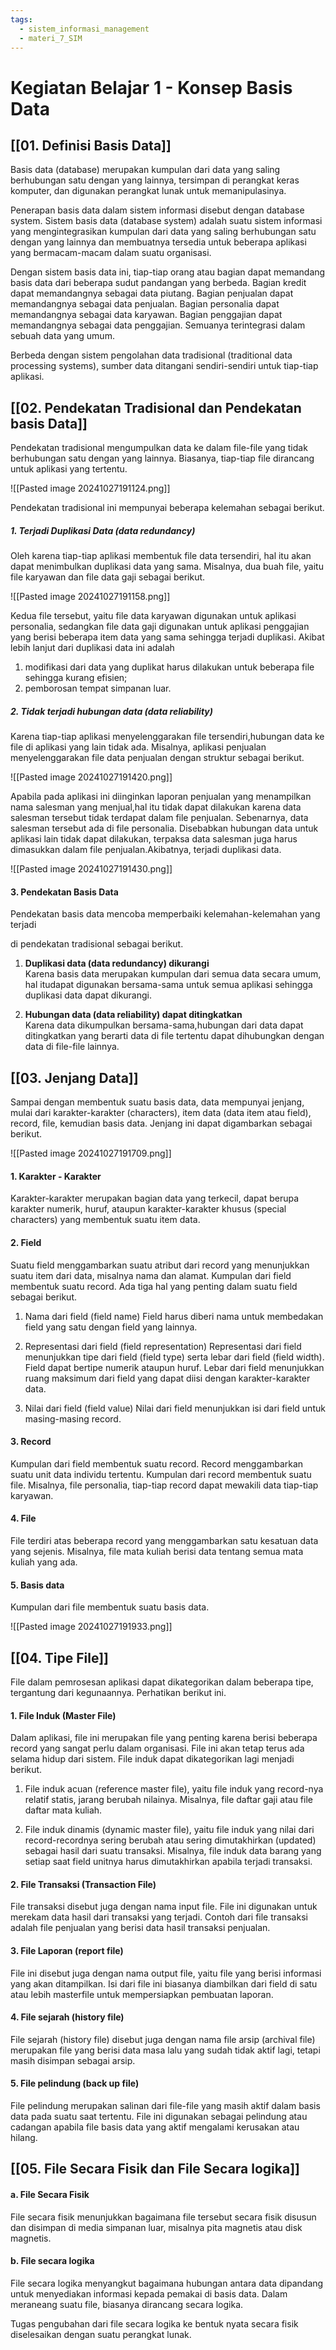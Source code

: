```yaml
---
tags:
  - sistem_informasi_management
  - materi_7_SIM
---
```

# Kegiatan Belajar 1 - Konsep Basis Data


## [[01. Definisi Basis Data]]

Basis data (database) merupakan kumpulan dari data yang saling berhubungan satu dengan yang lainnya, tersimpan di perangkat keras komputer, dan digunakan perangkat lunak untuk memanipulasinya.

Penerapan basis data dalam sistem informasi disebut dengan database system. Sistem basis data (database system) adalah suatu sistem informasi yang mengintegrasikan kumpulan dari data yang saling berhubungan satu dengan yang lainnya dan membuatnya tersedia untuk beberapa aplikasi yang bermacam-macam dalam suatu organisasi.

Dengan sistem basis data ini, tiap-tiap orang atau bagian dapat memandang basis data dari beberapa sudut pandangan yang berbeda. Bagian kredit dapat memandangnya sebagai data piutang. Bagian penjualan dapat memandangnya sebagai data penjualan. Bagian personalia dapat memandangnya sebagai data karyawan. Bagian penggajian dapat memandangnya sebagai data penggajian. Semuanya terintegrasi dalam sebuah data yang umum.

Berbeda dengan sistem pengolahan data tradisional (traditional data processing systems), sumber data ditangani sendiri-sendiri untuk tiap-tiap aplikasi.



## [[02. Pendekatan Tradisional dan Pendekatan basis Data]]

Pendekatan tradisional mengumpulkan data ke dalam file-file yang tidak berhubungan satu dengan yang lainnya. Biasanya, tiap-tiap file dirancang untuk aplikasi yang tertentu.

![[Pasted image 20241027191124.png]]

Pendekatan tradisional ini mempunyai beberapa kelemahan sebagai berikut.

##### 1. Terjadi Duplikasi Data (data redundancy)

Oleh karena tiap-tiap aplikasi membentuk file data tersendiri, hal itu akan dapat menimbulkan duplikasi data yang sama. Misalnya, dua buah file, yaitu file karyawan dan file data gaji sebagai berikut.

![[Pasted image 20241027191158.png]]

Kedua file tersebut, yaitu file data karyawan digunakan untuk aplikasi personalia, sedangkan file data gaji digunakan untuk aplikasi penggajian yang berisi beberapa item data yang sama sehingga terjadi duplikasi. Akibat lebih lanjut dari duplikasi data ini adalah

1. ﻿﻿﻿modifikasi dari data yang duplikat harus dilakukan untuk beberapa file sehingga kurang efisien;
2. ﻿﻿﻿pemborosan tempat simpanan luar.

##### 2. Tidak terjadi hubungan data (data reliability)

Karena tiap-tiap aplikasi menyelenggarakan file tersendiri,hubungan data ke file di aplikasi yang lain tidak ada. Misalnya, aplikasi penjualan menyelenggarakan file data penjualan dengan struktur sebagai berikut.

![[Pasted image 20241027191420.png]]

Apabila pada aplikasi ini diinginkan laporan penjualan yang menampilkan nama salesman yang menjual,hal itu tidak dapat dilakukan karena data salesman tersebut tidak terdapat dalam file penjualan. Sebenarnya, data salesman tersebut ada di file personalia. Disebabkan hubungan data untuk aplikasi lain tidak dapat dilakukan, terpaksa data salesman juga harus dimasukkan dalam file penjualan.Akibatnya, terjadi duplikasi data.

![[Pasted image 20241027191430.png]]

#### 3. Pendekatan Basis Data

Pendekatan basis data mencoba memperbaiki kelemahan-kelemahan yang terjadi

di pendekatan tradisional sebagai berikut.

1. ﻿﻿﻿**Duplikasi data (data redundancy) dikurangi**  
    Karena basis data merupakan kumpulan dari semua data secara umum, hal itudapat digunakan bersama-sama untuk semua aplikasi sehingga duplikasi data dapat dikurangi.

2. ﻿﻿﻿**Hubungan data (data reliability) dapat ditingkatkan**  
    Karena data dikumpulkan bersama-sama,hubungan dari data dapat ditingkatkan yang berarti data di file tertentu dapat dihubungkan dengan data di file-file lainnya.



## [[03. Jenjang Data]]

Sampai dengan membentuk suatu basis data, data mempunyai jenjang, mulai dari karakter-karakter (characters), item data (data item atau field), record, file, kemudian basis data. Jenjang ini dapat digambarkan sebagai berikut.

![[Pasted image 20241027191709.png]]

#### 1. Karakter - Karakter

Karakter-karakter merupakan bagian data yang terkecil, dapat berupa karakter numerik, huruf, ataupun karakter-karakter khusus (special characters) yang membentuk suatu item data.

#### 2. Field

Suatu field menggambarkan suatu atribut dari record yang menunjukkan suatu item dari data, misalnya nama dan alamat. Kumpulan dari field membentuk suatu record. Ada tiga hal yang penting dalam suatu field sebagai berikut.

1. Nama dari field (field name)
   Field harus diberi nama untuk membedakan field yang satu dengan field yang lainnya.
   
2. Representasi dari field (field representation)
   Representasi dari field menunjukkan tipe dari field (field type) serta lebar dari field (field width). Field dapat bertipe numerik ataupun huruf. Lebar dari field menunjukkan ruang maksimum dari field yang dapat diisi dengan karakter-karakter data.
   
3. Nilai dari field (field value)
   Nilai dari field menunjukkan isi dari field untuk masing-masing record.

#### 3. Record

Kumpulan dari field membentuk suatu record. Record menggambarkan suatu unit data individu tertentu. Kumpulan dari record membentuk suatu file. Misalnya, file personalia, tiap-tiap record dapat mewakili data tiap-tiap karyawan.

#### 4. File

File terdiri atas beberapa record yang menggambarkan satu kesatuan data yang sejenis. Misalnya, file mata kuliah berisi data tentang semua mata kuliah yang ada.

#### 5. Basis data

Kumpulan dari file membentuk suatu basis data.

![[Pasted image 20241027191933.png]]



## [[04. Tipe File]]

File dalam pemrosesan aplikasi dapat dikategorikan dalam beberapa tipe, tergantung dari kegunaannya. Perhatikan berikut ini.

#### 1. File Induk (Master File)

Dalam aplikasi, file ini merupakan file yang penting karena berisi beberapa record yang sangat perlu dalam organisasi. File ini akan tetap terus ada selama hidup dari sistem. File induk dapat dikategorikan lagi menjadi berikut.

1. File induk acuan (reference master file), yaitu file induk yang record-nya relatif statis, jarang berubah nilainya. Misalnya, file daftar gaji atau file daftar mata kuliah.

2. File induk dinamis (dynamic master file), yaitu file induk yang nilai dari record-recordnya sering berubah atau sering dimutakhirkan (updated) sebagai hasil dari suatu transaksi. Misalnya, file induk data barang yang setiap saat field unitnya harus dimutakhirkan apabila terjadi transaksi.

#### 2. File Transaksi (Transaction File)

File transaksi disebut juga dengan nama input file. File ini digunakan untuk merekam data hasil dari transaksi yang terjadi. Contoh dari file transaksi adalah file penjualan yang berisi data hasil transaksi penjualan.

#### 3. File Laporan (report file)

File ini disebut juga dengan nama output file, yaitu file yang berisi informasi yang akan ditampilkan. Isi dari file ini biasanya diambilkan dari field di satu atau lebih masterfile untuk mempersiapkan pembuatan laporan.

#### 4. File sejarah (history file)

File sejarah (history file) disebut juga dengan nama file arsip (archival file) merupakan file yang berisi data masa lalu yang sudah tidak aktif lagi, tetapi masih disimpan sebagai arsip.

#### 5. File pelindung (back up file)

File pelindung merupakan salinan dari file-file yang masih aktif dalam basis data pada suatu saat tertentu. File ini digunakan sebagai pelindung atau cadangan apabila file basis data yang aktif mengalami kerusakan atau hilang.



## [[05. File Secara Fisik dan File Secara logika]]

#### a. File Secara Fisik

File secara fisik menunjukkan bagaimana file tersebut secara fisik disusun dan disimpan di media simpanan luar, misalnya pita magnetis atau disk magnetis.

#### b. File secara logika

File secara logika menyangkut bagaimana hubungan antara data dipandang untuk menyediakan informasi kepada pemakai di basis data. Dalam meraneang suatu file, biasanya dirancang secara logika.

Tugas pengubahan dari file secara logika ke bentuk nyata secara fisik diselesaikan dengan suatu perangkat lunak.